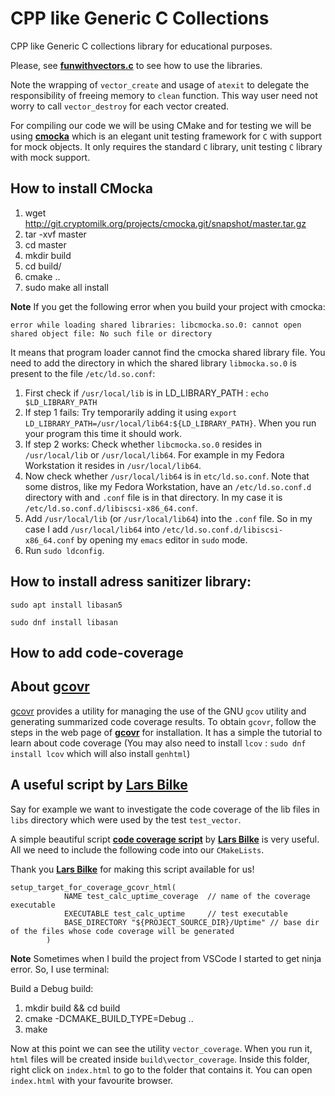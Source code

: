 # CPP like Generic C Collections

[funwithvectors.c]: tests/CMakeLists.txt
CPP like Generic C collections library for educational purposes.

Please, see **[funwithvectors.c]** to see how to use the libraries.

Note the wrapping of `vector_create` and usage of `atexit` to delegate the responsibility of freeing memory to `clean` function.
This way user need not worry to call `vector_destroy` for each vector created.

[cmocka]: https://api.cmocka.org/
[CMakeLists]: tests/CMakeLists.txt
[AddressSanitizer]: https://clang.llvm.org/docs/AddressSanitizer.html
[calculator_test]: https://git.cryptomilk.org/projects/cmocka.git/tree/example/calculator_test.c

For compiling our code we will be using CMake and for testing we will be using **[cmocka]** which is an elegant unit testing framework for `C` with support for mock objects. It only requires the standard `C` library, unit testing `C` library with mock support.

## How to install CMocka
1. wget http://git.cryptomilk.org/projects/cmocka.git/snapshot/master.tar.gz
2. tar -xvf master
3. cd master
4. mkdir build
5. cd build/
6. cmake ..
7. sudo make all install

**Note** If you get the following error when you build your project with cmocka:

`error while loading shared libraries: libcmocka.so.0: cannot open shared object file: No such file or directory`

It means that program loader cannot find the cmocka shared library file. You need to add the directory in which the shared library  `libmocka.so.0` is present to the file `/etc/ld.so.conf`:

1. First check if `/usr/local/lib` is in LD_LIBRARY_PATH : `echo $LD_LIBRARY_PATH`
2. If step 1 fails: Try temporarily adding it using `export LD_LIBRARY_PATH=/usr/local/lib64:${LD_LIBRARY_PATH}`. When you run your program this time it should work.
3. If step 2 works: Check whether `libcmocka.so.0` resides in `/usr/local/lib` or `/usr/local/lib64`. For example in my Fedora Workstation it resides in `/usr/local/lib64`.
4. Now check whether `/usr/local/lib64` is in `etc/ld.so.conf`. Note that some distros, like my Fedora Workstation, have an `/etc/ld.so.conf.d` directory with and `.conf` file is in that directory. In my case it is `/etc/ld.so.conf.d/libiscsi-x86_64.conf`.
5. Add `/usr/local/lib` (or `/usr/local/lib64`) into the `.conf` file. So in my case I add `/usr/local/lib64` into `/etc/ld.so.conf.d/libiscsi-x86_64.conf` by opening my `emacs` editor in `sudo` mode.
6. Run `sudo ldconfig`.

## How to install adress sanitizer library:
`sudo apt install libasan5`

`sudo dnf install libasan`

## How to add code-coverage

[gcovr]: https://gcovr.com/en/stable/
[code coverage script]: https://github.com/bilke/cmake-modules/blob/master/CodeCoverage.cmake
[Lars Bilke]: https://github.com/bilke

## About **[gcovr]**
[gcovr] provides a utility for managing the use of the GNU `gcov` utility and generating summarized code coverage results. 
To obtain `gcovr`, follow the steps in the web page of **[gcovr]** for installation. It has a simple the tutorial to learn about code coverage
(You may also need to install `lcov` : `sudo dnf install lcov` which will also install `genhtml`)


## A useful script by **[Lars Bilke]**

Say for example we want to investigate the code coverage of the lib files in `libs` directory which were
used by the test `test_vector`. 

A simple beautiful script **[code coverage script]** by **[Lars Bilke]** is very useful. All we need to include the following
code into our `CMakeLists`. 

Thank you **[Lars Bilke]** for making this script available for us!

```
setup_target_for_coverage_gcovr_html(
            NAME test_calc_uptime_coverage  // name of the coverage executable
            EXECUTABLE test_calc_uptime     // test executable
            BASE_DIRECTORY "${PROJECT_SOURCE_DIR}/Uptime" // base dir of the files whose code coverage will be generated
        )
```

**Note** Sometimes when I build the project from VSCode I started to get ninja error. So, I use terminal:

  Build a Debug build:
  1.  mkdir build && cd build
  2.  cmake -DCMAKE_BUILD_TYPE=Debug ..
  3.  make

Now at this point we can see the utility `vector_coverage`. When you run it, `html` files will be created inside
`build\vector_coverage`. Inside this folder, right click on `index.html` to go to the folder that contains it.
You can open `index.html` with your favourite browser.

